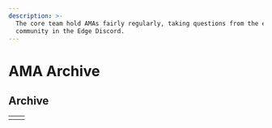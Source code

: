 ```yaml
---
description: >-
  The core team hold AMAs fairly regularly, taking questions from the entire
  community in the Edge Discord.
---
```


# AMA Archive

## Archive

|  |  |
| :--- | :--- |
|  |  |

